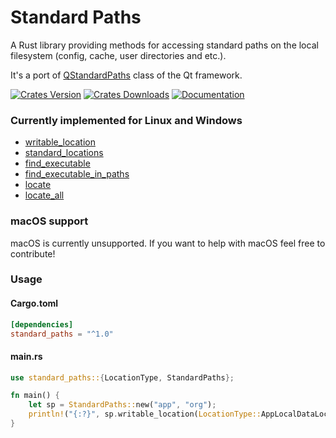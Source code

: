 # Standard Paths

A Rust library providing methods for accessing standard paths on the local filesystem (config, cache, user directories and etc.).

It's a port of [QStandardPaths](https://doc.qt.io/qt-5/qstandardpaths.html) class of the Qt framework.

[![Crates Version](https://img.shields.io/crates/v/standard_paths.svg)](https://crates.io/crates/standard_paths)
[![Crates Downloads](https://img.shields.io/crates/d/standard_paths.svg)](https://crates.io/crates/standard_paths)
[![Documentation](https://docs.rs/standard_paths/badge.svg)](https://docs.rs/standard_paths)

### Currently implemented for Linux and Windows

- [writable_location](https://docs.rs/standard_paths/~0/standard_paths/struct.StandardPaths.html#method.writable_location)
- [standard_locations](https://docs.rs/standard_paths/~0/standard_paths/struct.StandardPaths.html#method.standard_locations)
- [find_executable](https://docs.rs/standard_paths/~0/standard_paths/struct.StandardPaths.html#method.find_executable)
- [find_executable_in_paths](https://docs.rs/standard_paths/~0/standard_paths/struct.StandardPaths.html#method.find_executable_in_paths)
- [locate](https://docs.rs/standard_paths/~0/standard_paths/struct.StandardPaths.html#method.locate)
- [locate_all](https://docs.rs/standard_paths/~0/standard_paths/struct.StandardPaths.html#method.locate_all)

### macOS support

macOS is currently unsupported. If you want to help with macOS feel free to contribute!

### Usage

#### Cargo.toml

```toml
[dependencies]
standard_paths = "^1.0"
```

#### main.rs

```rust
use standard_paths::{LocationType, StandardPaths};

fn main() {
    let sp = StandardPaths::new("app", "org");
    println!("{:?}", sp.writable_location(LocationType::AppLocalDataLocation));
}
```
